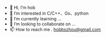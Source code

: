 - 👋 Hi, I’m hob
- 👀 I’m interested in C/C++、Go、python
- 🌱 I’m currently learning ...
- 💞️ I’m looking to collaborate on ...
- 📫 How to reach me . hobbszhou@gmail.com

